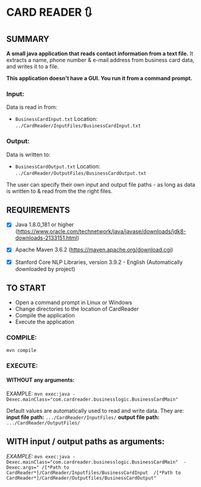 
# CARD READER :arrows_clockwise:

SUMMARY
-------
**A small java application that reads contact information from a text file.** It extracts a name, phone number & e-mail address from business card data, and writes it to a file.

**This application doesn't have a GUI. You run it from a command prompt.**


### Input:
Data is read in from:

 - ``BusinessCardInput.txt``
Location: ``../CardReader/InputFiles/BusinessCardInput.txt``


### Output:
Data is written to: 

 - ``BusinessCardOutput.txt``
Location: ``../CardReader/OutputFiles/BusinessCardOutput.txt``

The user can specify their own input and output file paths - as long as data is written to & read from the the right files.


REQUIREMENTS
------------
 - [x] Java 1.8.0_181 or higher 
(https://www.oracle.com/technetwork/java/javase/downloads/jdk8-downloads-2133151.html)

 - [x] Apache Maven 3.6.2
(https://maven.apache.org/download.cgi)

 - [x] Stanford Core NLP Libraries, version 3.9.2 - English
(Automatically downloaded by project)



TO START
--------
 - Open a command prompt in Linux or Windows
 - Change directories to the location of CardReader
 - Compile the application
 - Execute the application

### COMPILE:
``mvn compile``


### EXECUTE:

#### WITHOUT any arguments:

EXAMPLE: ``mvn exec:java -Dexec.mainClass="com.cardreader.businesslogic.BusinessCardMain"``

Default values are automatically used to read and write data. They are:
**input file path:** ``.../CardReader/InputFiles/``
**output file path:** ``.../CardReader/OutputFiles/``


WITH input / output paths as arguments:
-------------------------------------------------

*EXAMPLE:* `` mvn exec:java -Dexec.mainClass="com.cardreader.businesslogic.BusinessCardMain"  -Dexec.args=" /[*Path to CardReader*]/CardReader/Inputfiles/BusinessCardInput  /[*Path to CardReader*]/CardReader/Outputfiles/BusinessCardOutput" ``

